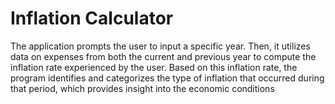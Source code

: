 # Inflation Calculator
The application prompts the user to input a specific year. Then, it utilizes data on expenses from both the current and previous year to compute the inflation rate experienced by the user. Based on this inflation rate, the program identifies and categorizes the type of inflation that occurred during that period, which provides insight into the economic conditions
